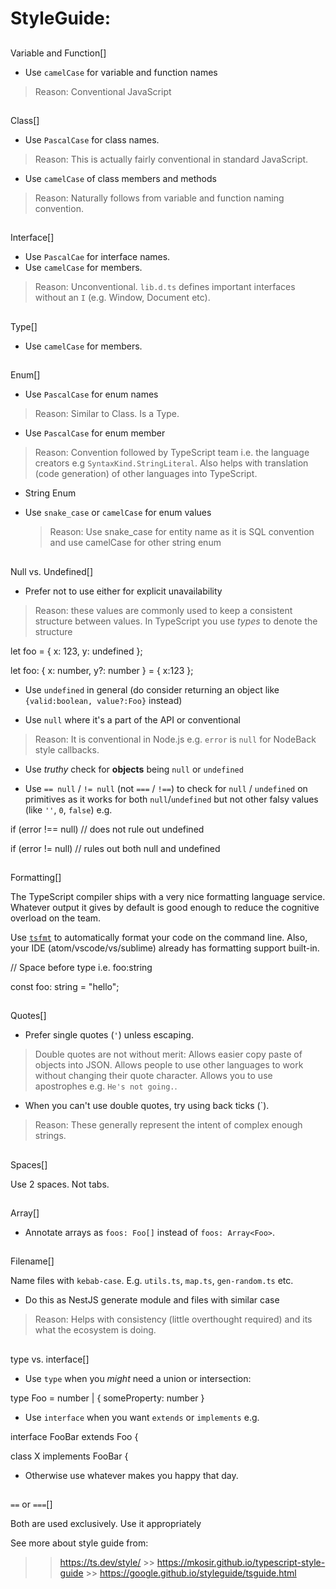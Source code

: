 # StyleGuide:

##

Variable and Function[]

- Use `camelCase` for variable and function names

> Reason: Conventional JavaScript

##

Class[]

- Use `PascalCase` for class names.

> Reason: This is actually fairly conventional in standard JavaScript.

- Use `camelCase` of class members and methods

> Reason: Naturally follows from variable and function naming convention.

##

Interface[]

- Use `PascalCae` for interface names.
- Use `camelCase` for members.

> Reason: Unconventional. `lib.d.ts` defines important interfaces without an `I` (e.g. Window, Document etc).

##

Type[]

- Use `camelCase` for members.

##

Enum[]

- Use `PascalCase` for enum names

> Reason: Similar to Class. Is a Type.

- Use `PascalCase` for enum member

> Reason: Convention followed by TypeScript team i.e. the language creators e.g `SyntaxKind.StringLiteral`. Also helps with translation (code generation) of other languages into TypeScript.

- String Enum

- Use `snake_case` or `camelCase` for enum values
  > Reason: Use snake_case for entity name as it is SQL convention and use camelCase for other string enum

##

Null vs. Undefined[]

- Prefer not to use either for explicit unavailability

> Reason: these values are commonly used to keep a consistent structure between values. In TypeScript you use _types_ to denote the structure

let foo \= { x: 123, y: undefined };

let foo: { x: number, y?: number } \= { x:123 };

- Use `undefined` in general (do consider returning an object like `{valid:boolean, value?:Foo}` instead)

- Use `null` where it's a part of the API or conventional

> Reason: It is conventional in Node.js e.g. `error` is `null` for NodeBack style callbacks.

- Use _truthy_ check for **objects** being `null` or `undefined`

- Use `== null` / `!= null` (not `===` / `!==`) to check for `null` / `undefined` on primitives as it works for both `null`/`undefined` but not other falsy values (like `''`, `0`, `false`) e.g.

if (error !== null) // does not rule out undefined

if (error != null) // rules out both null and undefined

##

Formatting[]

The TypeScript compiler ships with a very nice formatting language service. Whatever output it gives by default is good enough to reduce the cognitive overload on the team.

Use [`tsfmt`](https://github.com/vvakame/typescript-formatter) to automatically format your code on the command line. Also, your IDE (atom/vscode/vs/sublime) already has formatting support built-in.

// Space before type i.e. foo:<space>string

const foo: string \= "hello";

##

Quotes[]

- Prefer single quotes (`'`) unless escaping.

> Double quotes are not without merit: Allows easier copy paste of objects into JSON. Allows people to use other languages to work without changing their quote character. Allows you to use apostrophes e.g. `He's not going.`.

- When you can't use double quotes, try using back ticks (\`).

> Reason: These generally represent the intent of complex enough strings.

##

Spaces[]

Use 2 spaces. Not tabs.

##

Array[]

- Annotate arrays as `foos: Foo[]` instead of `foos: Array<Foo>`.

##

Filename[]

Name files with `kebab-case`. E.g. `utils.ts`, `map.ts`, `gen-random.ts` etc.

- Do this as NestJS generate module and files with similar case

> Reason: Helps with consistency (little overthought required) and its what the ecosystem is doing.

##

type vs. interface[]

- Use `type` when you _might_ need a union or intersection:

type Foo = number | { someProperty: number }

- Use `interface` when you want `extends` or `implements` e.g.

interface FooBar extends Foo {

class X implements FooBar {

- Otherwise use whatever makes you happy that day.

##

`==` or `===`[]

Both are used exclusively. Use it appropriately

See more about style guide from:

> > https://ts.dev/style/ >> https://mkosir.github.io/typescript-style-guide >> https://google.github.io/styleguide/tsguide.html
